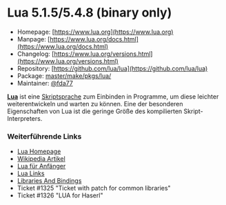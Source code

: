 # Lua 5.1.5/5.4.8 (binary only)
 - Homepage: [https://www.lua.org](https://www.lua.org)
 - Manpage: [https://www.lua.org/docs.html](https://www.lua.org/docs.html)
 - Changelog: [https://www.lua.org/versions.html](https://www.lua.org/versions.html)
 - Repository: [https://github.com/lua/lua](https://github.com/lua/lua)
 - Package: [master/make/pkgs/lua/](https://github.com/Freetz-NG/freetz-ng/tree/master/make/pkgs/lua/)
 - Maintainer: [@fda77](https://github.com/fda77)

**[Lua](http://www.lua.org/)** ist eine
[Skriptsprache](http://de.wikipedia.org/wiki/Skriptsprache)
zum Einbinden in Programme, um diese leichter weiterentwickeln und
warten zu können. Eine der besonderen Eigenschaften von Lua ist die
geringe Größe des kompilierten Skript-Interpreters.

### Weiterführende Links

-   [Lua Homepage](http://www.lua.org/)
-   [Wikipedia
    Artikel](http://de.wikipedia.org/wiki/Lua)
-   [Lua für Anfänger](http://lua.gts-stolberg.de/)
-   [Lua
    Links](http://www.dmoz.org/World/Deutsch/Computer/Programmieren/Sprachen/Lua/)
-   [Libraries And
    Bindings](http://lua-users.org/wiki/LibrariesAndBindings)
-   Ticket #1325 "Ticket with patch for common libraries"
-   Ticket #1326 "LUA for Haserl"


